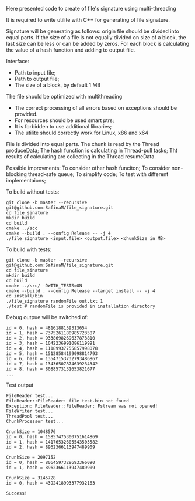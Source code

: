 Here presented code to create of file's signature using multi-threading

It is required to write utilite with C++ for generating of file signature.

Signature will be generating as follows: origin file should be divided into equal parts.
If the size of a file is not equally divided on size of a block, the last size can be less or can be added by zeros.
For each block is calculating the value of a hash function and adding to output file.

Interface:
 - Path to input file;
 - Path to output file;
 - The size of a block, by default 1 MB

The file should be optimized with multithreading
 - The correct processing of all errors based on exceptions should be provided.
 - For resources should be used smart ptrs;
 - It is forbidden to use additional libraries;
 - The utilite should correctly work for Linux, x86 and x64

File is divided into equal parts. 
The chunk is read by the Thread produceData;
The hash function is calculating in Thread-pull tasks;
Tht results of calculating are collecting in the Thread resumeData.

Possible improvments:
To consider other hash funciton;
To consider non-blocking thread-safe queue;
To simplify code;
To test with different implementaions;

To build without tests:
```
git clone -b master --recursive git@github.com:SafinaM/file_signature.git 
cd file_sinature
mkdir build
cd build
cmake ../scc
cmake --build . --config Release -- -j 4
./file_signature <input.file> <output.file> <chunkSize in MB>
```

To build with tests:
```
git clone -b master --recursive git@github.com:SafinaM/file_signature.git
cd file_sinature
mkdir build
cd build
cmake ../src/ -DWITH_TESTS=ON
cmake --build . --config Release --target install -- -j 4
cd install/bin
./file_signature randomFile out.txt 1
./test # randomFile is provided in installation directory
```

Debug outpue will be switched of:
```
id = 0, hash = 4816188159313654
id = 1, hash = 7375261180985723587
id = 2, hash = 9338698269637873810
id = 3, hash = 1042236991086119991
id = 4, hash = 11189937755857998078
id = 5, hash = 15128584199098814793
id = 6, hash = 13547153732793486867
id = 7, hash = 13436507874639234342
id = 8, hash = 8088573131653821677
...

```

Test output
```
FileReader test...
FileReader::FileReader: file test.bin not found
Exception: FileReader::FileReader: Fstream was not opened!
FileWriter test...
ThreadPool test...
ChunkProcessor test...

CnunkSize = 1048576
id = 0, hash = 15857475300751614869
id = 1, hash = 14176532605543503582
id = 2, hash = 8962366113947489909

CnunkSize = 2097152
id = 0, hash = 8064597328693366090
id = 1, hash = 8962366113947489909

CnunkSize = 3145728
id = 0, hash = 4392418993377932163

Success!
```